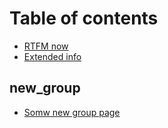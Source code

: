 # Table of contents

* [RTFM now](README.md)
* [Extended info](extended-info.md)

## new\_group

* [Somw new group page](new_group/somw-new-group-page.md)

